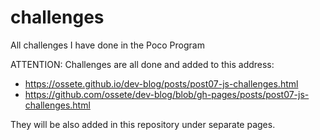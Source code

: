 # challenges
All challenges I have done in the Poco Program

ATTENTION: Challenges are all done and added to this address:
- https://ossete.github.io/dev-blog/posts/post07-js-challenges.html
- https://github.com/ossete/dev-blog/blob/gh-pages/posts/post07-js-challenges.html



They will be also added in this repository under separate pages. 
